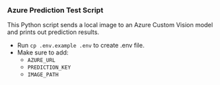 ### Azure Prediction Test Script
This Python script sends a local image to an Azure Custom Vision model and prints out prediction results.  

- Run `cp .env.example .env` to create .env file.
- Make sure to add:
  - `AZURE_URL`
  - `PREDICTION_KEY`
  - `IMAGE_PATH`
